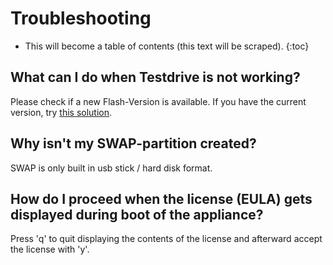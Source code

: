# Troubleshooting

* This will become a table of contents (this text will be scraped).
{:toc}

## What can I do when Testdrive is not working?

Please check if a new Flash-Version is available. If you have the
current version, try [this solution](http://suse-studio-users.1598176.n2.nabble.com/SOLUTION-For-the-quot-Connection-Timed-Out-quot-Problem-td5454671.html#a5454671).

## Why isn't my SWAP-partition created?

SWAP is only built in usb stick / hard disk format.


## How do I proceed when the license (EULA) gets displayed during boot of the appliance?

Press 'q' to quit displaying the contents of the license and
afterward accept the license with 'y'.
